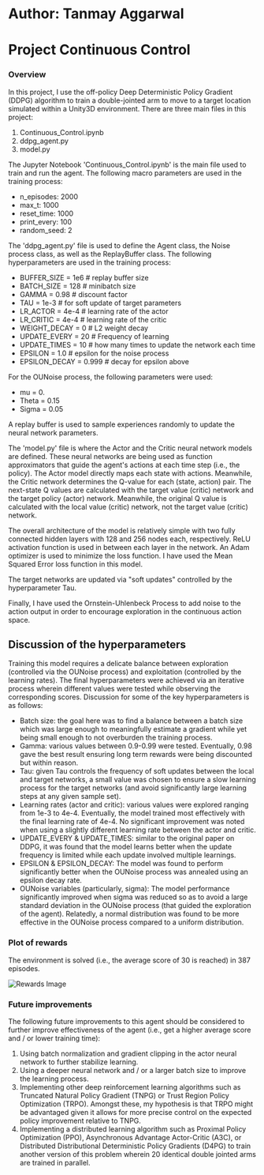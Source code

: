 # Author: Tanmay Aggarwal

# Project Continuous Control

### Overview

In this project, I use the off-policy Deep Deterministic Policy Gradient (DDPG) algorithm to train a double-jointed arm to move to a target location simulated within a Unity3D environment. There are three main files in this project:
1. Continuous_Control.ipynb
2. ddpg_agent.py
3. model.py

The Jupyter Notebook 'Continuous_Control.ipynb' is the main file used to train and run the agent. The following macro parameters are used in the training process:
- n_episodes: 2000
- max_t: 1000
- reset_time: 1000
- print_every: 100
- random_seed: 2

The 'ddpg_agent.py' file is used to define the Agent class, the Noise process class, as well as the ReplayBuffer class. The following hyperparameters are used in the training process:

- BUFFER_SIZE = 1e6                 # replay buffer size
- BATCH_SIZE = 128                  # minibatch size
- GAMMA = 0.98                       # discount factor
- TAU = 1e-3                        # for soft update of target parameters
- LR_ACTOR = 4e-4                   # learning rate of the actor
- LR_CRITIC = 4e-4                  # learning rate of the critic
- WEIGHT_DECAY = 0                  # L2 weight decay
- UPDATE_EVERY = 20               # Frequency of learning
- UPDATE_TIMES = 10               # how many times to update the network each time
- EPSILON = 1.0                   # epsilon for the noise process
- EPSILON_DECAY = 0.999           # decay for epsilon above

For the OUNoise process, the following parameters were used:
- mu = 0.
- Theta = 0.15
- Sigma = 0.05

A replay buffer is used to sample experiences randomly to update the neural network parameters.

The 'model.py' file is where the Actor and the Critic neural network models are defined. These neural networks are being used as function approximators that guide the agent's actions at each time step (i.e., the policy). The Actor model directly maps each state with actions. Meanwhile, the Critic network determines the Q-value for each (state, action) pair. The next-state Q values are calculated with the target value (critic) network and the target policy (actor) network. Meanwhile, the original Q value is calculated with the local value (critic) network, not the target value (critic) network.

The overall architecture of the model is relatively simple with two fully connected hidden layers with 128 and 256 nodes each, respectively. ReLU activation function is used in between each layer in the network. An Adam optimizer is used to minimize the loss function. I have used the Mean Squared Error loss function in this model.

The target networks are updated via "soft updates" controlled by the hyperparameter Tau.

Finally, I have used the Ornstein-Uhlenbeck Process to add noise to the action output in order to encourage exploration in the continuous action space.

## Discussion of the hyperparameters

Training this model requires a delicate balance between exploration (controlled via the OUNoise process) and exploitation (controlled by the learning rates). The final hyperparameters were achieved via an iterative process wherein different values were tested while observing the corresponding scores. Discussion for some of the key hyperparameters is as follows:
- Batch size: the goal here was to find a balance between a batch size which was large enough to meaningfully estimate a gradient while yet being small enough to not overburden the training process.
- Gamma: various values between 0.9-0.99 were tested. Eventually, 0.98 gave the best result ensuring long term rewards were being discounted but within reason.
- Tau: given Tau controls the frequency of soft updates between the local and target networks, a small value was chosen to ensure a slow learning process for the target networks (and avoid significantly large learning steps at any given sample set).
- Learning rates (actor and critic): various values were explored ranging from 1e-3 to 4e-4. Eventually, the model trained most effectively with the final learning rate of 4e-4. No significant improvement was noted when using a slightly different learning rate between the actor and critic.
- UPDATE_EVERY & UPDATE_TIMES: similar to the original paper on DDPG, it was found that the model learns better when the update frequency is limited while each update involved multiple learnings.
- EPSILON & EPSILON_DECAY: The model was found to perform significantly better when the OUNoise process was annealed using an epsilon decay rate.
- OUNoise variables (particularly, sigma): The model performance significantly improved when sigma was reduced so as to avoid a large standard deviation in the OUNoise process (that guided the exploration of the agent). Relatedly, a normal distribution was found to be more effective in the OUNoise process compared to a uniform distribution.


### Plot of rewards

The environment is solved (i.e., the average score of 30 is reached) in 387 episodes.

![Rewards Image](/Plot_of_Rewards.png)

### Future improvements

The following future improvements to this agent should be considered to further improve effectiveness of the agent (i.e., get a higher average score and / or lower training time):
1. Using batch normalization and gradient clipping in the actor neural network to further stabilize learning.
2. Using a deeper neural network and / or a larger batch size to improve the learning process.
3. Implementing other deep reinforcement learning algorithms such as Truncated Natural Policy Gradient (TNPG) or Trust Region Policy Optimization (TRPO). Amongst these, my hypothesis is that TRPO might be advantaged given it allows for more precise control on the expected policy improvement relative to TNPG.
4. Implementing a distributed learning algorithm such as Proximal Policy Optimization (PPO), Asynchronous Advantage Actor-Critic (A3C), or Distributed Distributional Deterministic Policy Gradients (D4PG) to train another version of this problem wherein 20 identical double jointed arms are trained in parallel.
